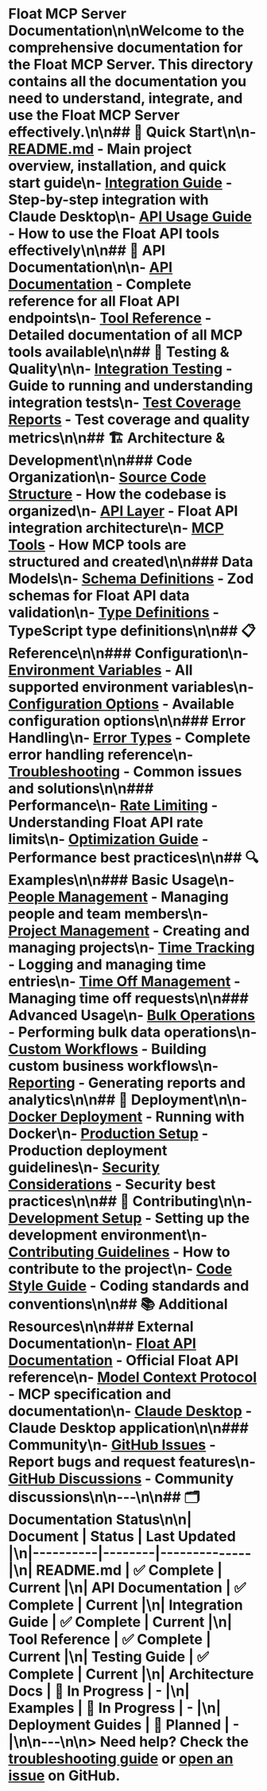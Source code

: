 # Float MCP Server Documentation\n\nWelcome to the comprehensive documentation for the Float MCP Server. This directory contains all the documentation you need to understand, integrate, and use the Float MCP Server effectively.\n\n## 📖 **Quick Start**\n\n- **[README.md](../README.md)** - Main project overview, installation, and quick start guide\n- **[Integration Guide](guides/CLAUDE_INTEGRATION_GUIDE.md)** - Step-by-step integration with Claude Desktop\n- **[API Usage Guide](guides/API_USAGE_GUIDE.md)** - How to use the Float API tools effectively\n\n## 🔧 **API Documentation**\n\n- **[API Documentation](api/API_DOCUMENTATION.md)** - Complete reference for all Float API endpoints\n- **[Tool Reference](api/TOOL_REFERENCE.md)** - Detailed documentation of all MCP tools available\n\n## 🧪 **Testing & Quality**\n\n- **[Integration Testing](testing/INTEGRATION_TESTING.md)** - Guide to running and understanding integration tests\n- **[Test Coverage Reports](testing/)** - Test coverage and quality metrics\n\n## 🏗️ **Architecture & Development**\n\n### Code Organization\n- **[Source Code Structure](architecture/CODE_STRUCTURE.md)** - How the codebase is organized\n- **[API Layer](architecture/API_LAYER.md)** - Float API integration architecture\n- **[MCP Tools](architecture/MCP_TOOLS.md)** - How MCP tools are structured and created\n\n### Data Models\n- **[Schema Definitions](api/SCHEMAS.md)** - Zod schemas for Float API data validation\n- **[Type Definitions](api/TYPES.md)** - TypeScript type definitions\n\n## 📋 **Reference**\n\n### Configuration\n- **[Environment Variables](reference/ENVIRONMENT.md)** - All supported environment variables\n- **[Configuration Options](reference/CONFIG.md)** - Available configuration options\n\n### Error Handling\n- **[Error Types](reference/ERRORS.md)** - Complete error handling reference\n- **[Troubleshooting](reference/TROUBLESHOOTING.md)** - Common issues and solutions\n\n### Performance\n- **[Rate Limiting](reference/RATE_LIMITING.md)** - Understanding Float API rate limits\n- **[Optimization Guide](reference/OPTIMIZATION.md)** - Performance best practices\n\n## 🔍 **Examples**\n\n### Basic Usage\n- **[People Management](examples/PEOPLE.md)** - Managing people and team members\n- **[Project Management](examples/PROJECTS.md)** - Creating and managing projects\n- **[Time Tracking](examples/TIME_TRACKING.md)** - Logging and managing time entries\n- **[Time Off Management](examples/TIME_OFF.md)** - Managing time off requests\n\n### Advanced Usage\n- **[Bulk Operations](examples/BULK_OPERATIONS.md)** - Performing bulk data operations\n- **[Custom Workflows](examples/WORKFLOWS.md)** - Building custom business workflows\n- **[Reporting](examples/REPORTING.md)** - Generating reports and analytics\n\n## 🚀 **Deployment**\n\n- **[Docker Deployment](deployment/DOCKER.md)** - Running with Docker\n- **[Production Setup](deployment/PRODUCTION.md)** - Production deployment guidelines\n- **[Security Considerations](deployment/SECURITY.md)** - Security best practices\n\n## 🤝 **Contributing**\n\n- **[Development Setup](contributing/DEVELOPMENT.md)** - Setting up the development environment\n- **[Contributing Guidelines](../CONTRIBUTING.md)** - How to contribute to the project\n- **[Code Style Guide](contributing/STYLE_GUIDE.md)** - Coding standards and conventions\n\n## 📚 **Additional Resources**\n\n### External Documentation\n- **[Float API Documentation](https://developer.float.com/)** - Official Float API reference\n- **[Model Context Protocol](https://modelcontextprotocol.io/)** - MCP specification and documentation\n- **[Claude Desktop](https://claude.ai/desktop)** - Claude Desktop application\n\n### Community\n- **[GitHub Issues](https://github.com/yourusername/float-mcp/issues)** - Report bugs and request features\n- **[GitHub Discussions](https://github.com/yourusername/float-mcp/discussions)** - Community discussions\n\n---\n\n## 🗂️ **Documentation Status**\n\n| Document | Status | Last Updated |\n|----------|--------|--------------|\n| README.md | ✅ Complete | Current |\n| API Documentation | ✅ Complete | Current |\n| Integration Guide | ✅ Complete | Current |\n| Tool Reference | ✅ Complete | Current |\n| Testing Guide | ✅ Complete | Current |\n| Architecture Docs | 🚧 In Progress | - |\n| Examples | 🚧 In Progress | - |\n| Deployment Guides | 📝 Planned | - |\n\n---\n\n> **Need help?** Check the [troubleshooting guide](reference/TROUBLESHOOTING.md) or [open an issue](https://github.com/yourusername/float-mcp/issues) on GitHub.
